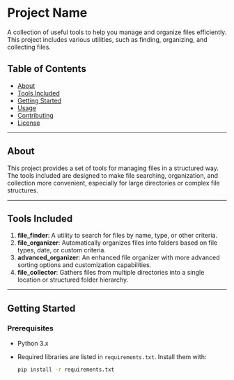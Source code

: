 # Project Name

A collection of useful tools to help you manage and organize files efficiently. This project includes various utilities, such as finding, organizing, and collecting files.

## Table of Contents

- [About](#about)
- [Tools Included](#tools-included)
- [Getting Started](#getting-started)
- [Usage](#usage)
- [Contributing](#contributing)
- [License](#license)

---

## About

This project provides a set of tools for managing files in a structured way. The tools included are designed to make file searching, organization, and collection more convenient, especially for large directories or complex file structures.

---

## Tools Included

1. **file_finder**: A utility to search for files by name, type, or other criteria.
2. **file_organizer**: Automatically organizes files into folders based on file types, date, or custom criteria.
3. **advanced_organizer**: An enhanced file organizer with more advanced sorting options and customization capabilities.
4. **file_collector**: Gathers files from multiple directories into a single location or structured folder hierarchy.

---

## Getting Started

### Prerequisites

- Python 3.x
- Required libraries are listed in `requirements.txt`. Install them with:

  ```bash
  pip install -r requirements.txt
